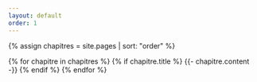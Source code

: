 ```yaml
---
layout: default
order: 1
---
```

{% assign chapitres = site.pages | sort: "order" %}

{% for chapitre in chapitres %}
  {% if chapitre.title %}
    {{- chapitre.content -}}
  {% endif %}
{% endfor %}

